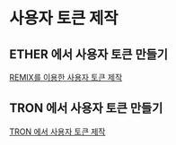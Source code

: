 # 사용자 토큰 제작
## ETHER 에서 사용자 토큰 만들기
[ REMIX를 이용한 사용자 토큰 제작](token/ether/remix.md)

## TRON 에서 사용자 토큰 만들기
[ TRON 에서 사용자 토큰 제작](token/tron/token.md)